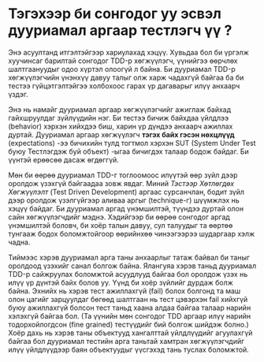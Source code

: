 # Тэгэхээр би сонгодог уу эсвэл дууриамал аргаар тестлэгч үү ?


Энэ асуултанд итгэлтэйгээр хариулахад хэцүү. Хувьдаа бол би үргэлж хуучинсаг барилтай сонгодог TDD-р хөгжүүлэгч, үүнийгээ өөрчлөх шалтгаануудыг одоо хүртэл олоогүй л байна. Би дууриамал TDD-р хөгжүүлэгчийн үнэнхүү давуу талыг олж харж чадахгүй байгаа ба би тестээ гүйцэтгэлтэйгээ холбохоос гарах үр дагаварыг илүү анхаарч үздэг.

Энэ нь намайг дууриамал аргаар хөгжүүлэгчийг ажиглаж байхад гайхшруулдаг зүйлүүдийн нэг. Би тестээ бичиж байхдаа үйлдлээ (behavior) хэрхэн хийхдээ биш, харин үр дүндээ анхаарч ажиллах дуртай. Дууриамал аргаар хөгжүүлэгч **тэгэх байх гэсэн нөхцлүүд** (expectations) -ээ бичихийн тулд тогтмол хэрхэн SUT (System Under Test буюу Тестлэгдэж буй объект) -ыгаа бичигдэх талаар бодож байдаг. Би үүнтэй ерөөсөө дасаж өгдөггүй.

Мөн би өөрөө дууриамал TDD-г тоглоомоос илүүтэй өөр зүйл дээр оролдож үзэхгүй байгаадаа зовж явдаг. Миний *Тэстээр Хөтлөгдөх Хөгжүүлэлт* (Test Driven Development) аргаас сурсанчлан, бодит зүйл дээр оролдож үзэлгүйгээр аливаа аргыг (technique-г) шүүмжлэх нь хэцүү байдаг. Би дууриамал аргад үнэмшилтэй, түүндээ дуртай олон сайн хөгжүүлэгчдийг мэднэ. Хэдийгээр би өөрөө сонгодог аргад үнэмшилтэй боловч, би хоёр талын давуу, сул талуудыг та өөртөө тунгааж бодох боломжтойгоор өөрийнхөө чинээгээрээ шударгаар хэлж чадна.

Тиймээс хэрэв дууриамал арга таны анхаарлыг татаж байвал би таныг оролдоод үзэхийг санал болгож байна. Ялангуяа хэрэв таньд дууриамал TDD-р сайжруулах боломжтой асуудлууд байгаа бол оролдож үзэх нь илүү үр дүнтэй байх болов уу. Үүнд би хоёр зүйлийг дурдаж болж байна. Эхнийх нь хэрэв тест ажиллахгүй (fail) болох болгонд та маш олон цагийг зарцуулдаг бөгөөд шалтгаан нь тест цэвэрхэн fail хийхгүй буюу ажиллахгүй болсон тест таньд хаана алдаа байгаа талаар нарийн хэлэхгүй байгаа бол. (Та үүнийн мөн сонгодог TDD аргаар илүү нарийн тодорхойлогдсон (fine grained) тестүүдийг бий болгож шийдэж болно.) Хоёр дахь нь хэрэв таны объектууд хангалттай үйлдлүүдийг агуулахгүй байгаа бол дууриамал тестийн арга таньтай хамтран хөгжүүлэгчдийг илүү үйлдлүүдээр баян объектуудыг үүсгэхэд тань туслах боломжтой.